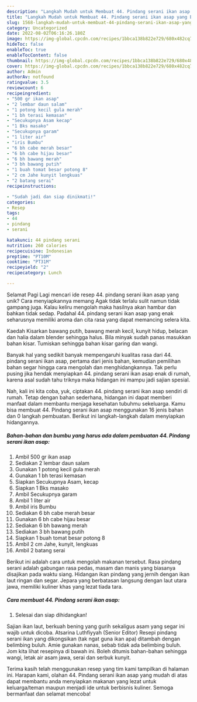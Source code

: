 ```yaml
---
description: "Langkah Mudah untuk Membuat 44. Pindang serani ikan asap yang Enak, Sempurna"
title: "Langkah Mudah untuk Membuat 44. Pindang serani ikan asap yang Enak, Sempurna"
slug: 1568-langkah-mudah-untuk-membuat-44-pindang-serani-ikan-asap-yang-enak-sempurna
category: Uncategorized
date: 2022-08-02T06:16:26.180Z
image: https://img-global.cpcdn.com/recipes/1bbca138b822e729/680x482cq70/44-pindang-serani-ikan-asap-foto-resep-utama.jpg
hideToc: false
enableToc: true
enableTocContent: false
thumbnail: https://img-global.cpcdn.com/recipes/1bbca138b822e729/680x482cq70/44-pindang-serani-ikan-asap-foto-resep-utama.jpg
cover: https://img-global.cpcdn.com/recipes/1bbca138b822e729/680x482cq70/44-pindang-serani-ikan-asap-foto-resep-utama.jpg
author: Admin
authorAv: notfound
ratingvalue: 3.5
reviewcount: 6
recipeingredient:
- "500 gr ikan asap"
- "2 lembar daun salam"
- "1 potong kecil gula merah"
- "1 bh terasi kemasan"
- "Secukupnya Asam kecap"
- "1 Bks masako"
- "Secukupnya garam"
- "1 liter air"
- "iris Bumbu"
- "6 bh cabe merah besar"
- "6 bh cabe hijau besar"
- "6 bh bawang merah"
- "3 bh bawang putih"
- "1 buah tomat besar potong 8"
- "2 cm Jahe kunyit lengkuas"
- "2 batang serai"
recipeinstructions:

- "Sudah jadi dan siap dinikmati!"
categories:
- Resep
tags:
- 44
- pindang
- serani

katakunci: 44 pindang serani 
nutrition: 260 calories
recipecuisine: Indonesian
preptime: "PT10M"
cooktime: "PT31M"
recipeyield: "2"
recipecategory: Lunch

---
```



Selamat Pagi Lagi mencari ide resep 44. pindang serani ikan asap yang unik? Cara menyiapkannya memang Agak tidak terlalu sulit namun tidak gampang juga. Kalau keliru mengolah maka hasilnya akan hambar dan bahkan tidak sedap. Padahal 44. pindang serani ikan asap yang enak seharusnya memiliki aroma dan cita rasa yang dapat memancing selera kita.


Kaedah Kisarkan bawang putih, bawang merah kecil, kunyit hidup, belacan dan halia dalam blender sehingga halus. Bila minyak sudah panas masukkan bahan kisar. Tumiskan sehingga bahan kisar garing dan wangi.

Banyak hal yang sedikit banyak mempengaruhi kualitas rasa dari 44. pindang serani ikan asap, pertama dari jenis bahan, kemudian pemilihan bahan segar hingga cara mengolah dan menghidangkannya. Tak perlu pusing jika hendak menyiapkan 44. pindang serani ikan asap enak di rumah, karena asal sudah tahu triknya maka hidangan ini mampu jadi sajian spesial.


Nah, kali ini kita coba, yuk, ciptakan 44. pindang serani ikan asap sendiri di rumah. Tetap dengan bahan sederhana, hidangan ini dapat memberi manfaat dalam membantu menjaga kesehatan tubuhmu sekeluarga. Kamu bisa membuat 44. Pindang serani ikan asap menggunakan 16 jenis bahan dan 0 langkah pembuatan. Berikut ini langkah-langkah dalam menyiapkan hidangannya.

<!--inarticleads1-->

##### Bahan-bahan dan bumbu yang harus ada dalam pembuatan 44. Pindang serani ikan asap:

1. Ambil 500 gr ikan asap
1. Sediakan 2 lembar daun salam
1. Gunakan 1 potong kecil gula merah
1. Gunakan 1 bh terasi kemasan
1. Siapkan Secukupnya Asam, kecap
1. Siapkan 1 Bks masako
1. Ambil Secukupnya garam
1. Ambil 1 liter air
1. Ambil iris Bumbu
1. Sediakan 6 bh cabe merah besar
1. Gunakan 6 bh cabe hijau besar
1. Sediakan 6 bh bawang merah
1. Sediakan 3 bh bawang putih
1. Siapkan 1 buah tomat besar potong 8
1. Ambil 2 cm Jahe, kunyit, lengkuas
1. Ambil 2 batang serai


Berikut ini adalah cara untuk mengolah makanan tersebut. Rasa pindang serani adalah gabungan rasa pedas, masam dan manis yang biasanya disajikan pada waktu siang. Hidangan ikan pindang yang jernih dengan ikan laut ringan dan segar. Jepara yang berbatasan langsung dengan laut utara jawa, memiliki kuliner khas yang lezat tiada tara. 

<!--inarticleads2-->

##### Cara membuat 44. Pindang serani ikan asap:


1. Selesai dan siap dihidangkan!

Sajian ikan laut, berkuah bening yang gurih sekaligus asam yang segar ini wajib untuk dicoba. Atsarina Luthfiyyah (Senior Editor) Resepi pindang serani ikan yang dikongsikan (tak ngat guna ikan apa) ditambah dengan belimbing buluh. Amie gunakan nanas, sebab tidak ada belimbing buluh. Jom kita lihat resepinya di bawah ini. Boleh ditumis bahan-bahan sehingga wangi, letak air asam jawa, serai dan serbuk kunyit. 

Terima kasih telah menggunakan resep yang tim kami tampilkan di halaman ini. Harapan kami, olahan 44. Pindang serani ikan asap yang mudah di atas dapat membantu anda menyiapkan makanan yang lezat untuk keluarga/teman maupun menjadi ide untuk berbisnis kuliner. Semoga bermanfaat dan selamat mencoba!
